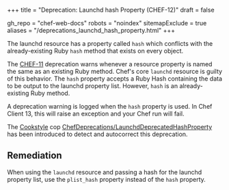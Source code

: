 +++
title = "Deprecation: Launchd hash Property (CHEF-12)"
draft = false

gh_repo = "chef-web-docs"
robots = "noindex"
sitemapExclude = true
aliases = "/deprecations_launchd_hash_property.html"
+++

The launchd resource has a property called `hash` which conflicts with
the already-existing Ruby `hash` method that exists on every object.

The [CHEF-11](/deprecations_property_name_collision/) deprecation
warns whenever a resource property is named the same as an existing Ruby
method. Chef's core `launchd` resource is guilty of this behavior. The
`hash` property accepts a Ruby Hash containing the data to be output to
the launchd property list. However, `hash` is an already-existing Ruby
method.

A deprecation warning is logged when the `hash` property is used. In
Chef Client 13, this will raise an exception and your Chef run will
fail.

The [Cookstyle](/workstation/cookstyle/) cop
[ChefDeprecations/LaunchdDeprecatedHashProperty](https://github.com/chef/cookstyle/blob/master/docs/cops_chefdeprecations.md#chefdeprecationslaunchddeprecatedhashproperty)
has been introduced to detect and autocorrect this deprecation.

## Remediation

When using the `launchd` resource and passing a hash for the launchd
property list, use the `plist_hash` property instead of the `hash`
property.
